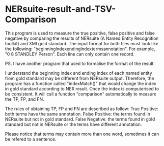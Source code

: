 # NERsuite-result-and-TSV-Comparison
This program is used to measure the true positive, false positive and false negative by comparing the results of NERsuite (A Named Entity Recognition toolkit) and XMI gold standard.  The input format for both files must look like the following:
"beginningIndex<tab>endingIndex<tab>terms<tab>annotation".  For example, "0 8 STANDLEY  Person".  Each line can only contain one record.

PS. I have another program that used to formalise the format of the result.

I understand the beginning index and ending index of each named entity from gold standard may be different from NERsuite output.  Therefore, the program has a function called "indexMatch()" that would change the index in gold standard according to NER result.  Once the index is computerised to be consistent.  It will call a function "comparison" automatically to measure the TP, FP, and FN.

The rules of obtaining TP, FP and FN are described as follow:
True Positive: both terms have the same annotation.
False Positive: the terms found in NERsuite but not in gold standard.
False Negative: the terms found in gold standard but not in NERsuite or the terms have different annotation.


Please notice that terms may contain more than one word, sometimes it can be refered to a sentence.
